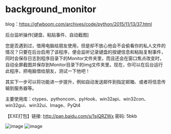 # background_monitor

blog：https://gfwboom.com/archives/code/python/2015/11/13/37.html

后台监听操作[键盘、粘贴事件、自动截图]

您是否遇到过，借用电脑给朋友使用，但是却不放心他会不会偷看你的私人文件的情况？只要在后台启用了该程序，便会监听记录键盘的按键信息和粘贴复制事件，同时会保存日志到程序目录下的Monitor文件夹里，而且还会在窗口焦点改变时，自动全屏截图并保存到Monitor目录下的img文件夹里。现在，你可以在后台运行此程序，把电脑借给朋友，测试一下他吧！

其实下一步可以将功能进一步提升，例如自动发送邮件到指定邮箱、或者将信息传输到服务器等。

主要使用库：ctypes、pythoncom、pyHook、win32api、win32con、win32gui、win32ui、Image、PyQt4

【EXE打包】链接: http://pan.baidu.com/s/1sjQRZWx 密码: 5bkb

![image](https://gfwboom.b0.upaiyun.com/usr/uploads/2016/04/1736896966.jpg)
![image](https://gfwboom.b0.upaiyun.com/usr/uploads/2016/04/2530687481.jpg)
